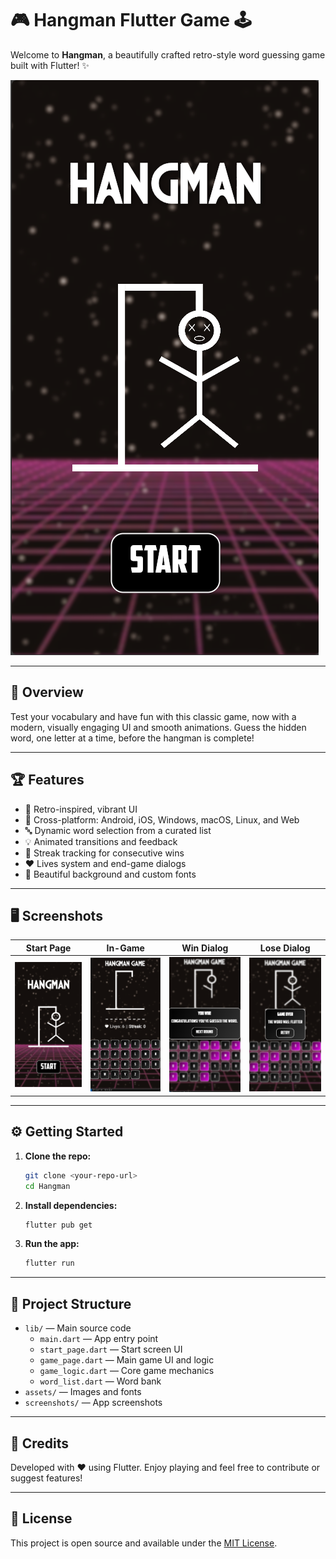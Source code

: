 # 🎮 Hangman Flutter Game 🕹️

Welcome to **Hangman**, a beautifully crafted retro-style word guessing game built with Flutter! ✨

![Banner](screenshots/1.png)

---

## 🚀 Overview

Test your vocabulary and have fun with this classic game, now with a modern, visually engaging UI and smooth animations. Guess the hidden word, one letter at a time, before the hangman is complete!

---

## 🏆 Features

- 🎨 Retro-inspired, vibrant UI
- 📱 Cross-platform: Android, iOS, Windows, macOS, Linux, and Web
- 🔤 Dynamic word selection from a curated list
- 💡 Animated transitions and feedback
- 🔄 Streak tracking for consecutive wins
- ❤️ Lives system and end-game dialogs
- 📸 Beautiful background and custom fonts

---

## 🖥️ Screenshots

| Start Page | In-Game | Win Dialog | Lose Dialog |
|:----------:|:-------:|:----------:|:-----------:|
| ![](screenshots/1.png) | ![](screenshots/2.png) | ![](screenshots/4.png) | ![](screenshots/5.png) |

---

## ⚙️ Getting Started

1. **Clone the repo:**
   ```bash
   git clone <your-repo-url>
   cd Hangman
   ```
2. **Install dependencies:**
   ```bash
   flutter pub get
   ```
3. **Run the app:**
   ```bash
   flutter run
   ```

---

## 📂 Project Structure

- `lib/` — Main source code
  - `main.dart` — App entry point
  - `start_page.dart` — Start screen UI
  - `game_page.dart` — Main game UI and logic
  - `game_logic.dart` — Core game mechanics
  - `word_list.dart` — Word bank
- `assets/` — Images and fonts
- `screenshots/` — App screenshots

---

## 🙌 Credits

Developed with ❤️ using Flutter. Enjoy playing and feel free to contribute or suggest features!

---

## 📄 License

This project is open source and available under the [MIT License](LICENSE).
